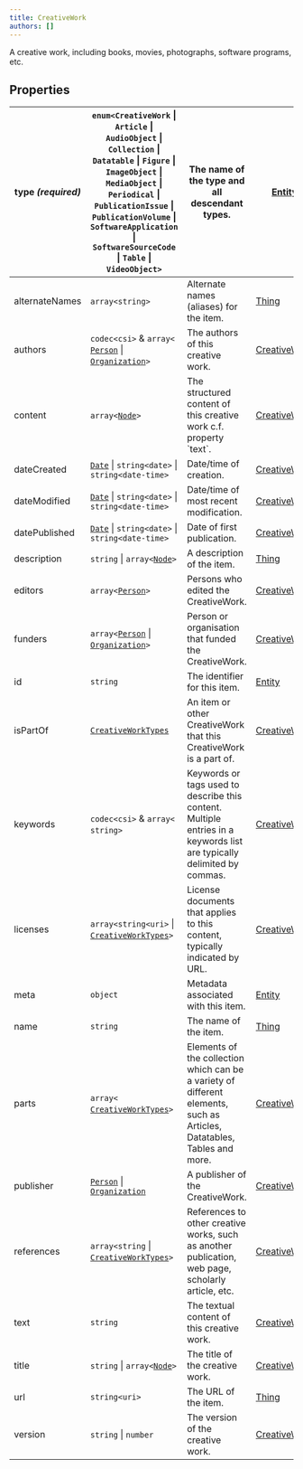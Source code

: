 ```yaml
---
title: CreativeWork
authors: []
---
```


A creative work, including books, movies, photographs, software programs, etc. 

## Properties

| **type _(required)_** | `enum<`​`CreativeWork` \| `Article` \| `AudioObject` \| `Collection` \| `Datatable` \| `Figure` \| `ImageObject` \| `MediaObject` \| `Periodical` \| `PublicationIssue` \| `PublicationVolume` \| `SoftwareApplication` \| `SoftwareSourceCode` \| `Table` \| `VideoObject`​`>` | The name of the type and all descendant types.                                                                           | [Entity](./Entity.html)             |
| --------------------- | ------------------------------------------------------------------------------------------------------------------------------------------------------------------------------------------------------------------------------------------------------------------------------- | ------------------------------------------------------------------------------------------------------------------------ | ----------------------------------- |
| alternateNames        | `array<`​`string`​`>`                                                                                                                                                                                                                                                           | Alternate names (aliases) for the item.                                                                                  | [Thing](./Thing.html)               |
| authors               | `codec<csi>` & `array<`​[`Person`](./Person.html) \| [`Organization`](./Organization.html)​`>`                                                                                                                                                                                  | The authors of this creative work.                                                                                       | [CreativeWork](./CreativeWork.html) |
| content               | `array<`​[`Node`](./Node.html)​`>`                                                                                                                                                                                                                                              | The structured content of this creative work c.f. property \`text\`.                                                     | [CreativeWork](./CreativeWork.html) |
| dateCreated           | [`Date`](./Date.html) \| `string<date>` \| `string<date-time>`                                                                                                                                                                                                                  | Date/time of creation.                                                                                                   | [CreativeWork](./CreativeWork.html) |
| dateModified          | [`Date`](./Date.html) \| `string<date>` \| `string<date-time>`                                                                                                                                                                                                                  | Date/time of most recent modification.                                                                                   | [CreativeWork](./CreativeWork.html) |
| datePublished         | [`Date`](./Date.html) \| `string<date>` \| `string<date-time>`                                                                                                                                                                                                                  | Date of first publication.                                                                                               | [CreativeWork](./CreativeWork.html) |
| description           | `string` \| `array<`​[`Node`](./Node.html)​`>`                                                                                                                                                                                                                                  | A description of the item.                                                                                               | [Thing](./Thing.html)               |
| editors               | `array<`​[`Person`](./Person.html)​`>`                                                                                                                                                                                                                                          | Persons who edited the CreativeWork.                                                                                     | [CreativeWork](./CreativeWork.html) |
| funders               | `array<`​[`Person`](./Person.html) \| [`Organization`](./Organization.html)​`>`                                                                                                                                                                                                 | Person or organisation that funded the CreativeWork.                                                                     | [CreativeWork](./CreativeWork.html) |
| id                    | `string`                                                                                                                                                                                                                                                                        | The identifier for this item.                                                                                            | [Entity](./Entity.html)             |
| isPartOf              | [`CreativeWorkTypes`](./CreativeWorkTypes.html)                                                                                                                                                                                                                                 | An item or other CreativeWork that this CreativeWork is a part of.                                                       | [CreativeWork](./CreativeWork.html) |
| keywords              | `codec<csi>` & `array<`​`string`​`>`                                                                                                                                                                                                                                            | Keywords or tags used to describe this content. Multiple entries in a keywords list are typically delimited by commas.   | [CreativeWork](./CreativeWork.html) |
| licenses              | `array<`​`string<uri>` \| [`CreativeWorkTypes`](./CreativeWorkTypes.html)​`>`                                                                                                                                                                                                   | License documents that applies to this content, typically indicated by URL.                                              | [CreativeWork](./CreativeWork.html) |
| meta                  | `object`                                                                                                                                                                                                                                                                        | Metadata associated with this item.                                                                                      | [Entity](./Entity.html)             |
| name                  | `string`                                                                                                                                                                                                                                                                        | The name of the item.                                                                                                    | [Thing](./Thing.html)               |
| parts                 | `array<`​[`CreativeWorkTypes`](./CreativeWorkTypes.html)​`>`                                                                                                                                                                                                                    | Elements of the collection which can be a variety of different elements, such as Articles, Datatables, Tables and more.  | [CreativeWork](./CreativeWork.html) |
| publisher             | [`Person`](./Person.html) \| [`Organization`](./Organization.html)                                                                                                                                                                                                              | A publisher of the CreativeWork.                                                                                         | [CreativeWork](./CreativeWork.html) |
| references            | `array<`​`string` \| [`CreativeWorkTypes`](./CreativeWorkTypes.html)​`>`                                                                                                                                                                                                        | References to other creative works, such as another publication, web page, scholarly article, etc.                       | [CreativeWork](./CreativeWork.html) |
| text                  | `string`                                                                                                                                                                                                                                                                        | The textual content of this creative work.                                                                               | [CreativeWork](./CreativeWork.html) |
| title                 | `string` \| `array<`​[`Node`](./Node.html)​`>`                                                                                                                                                                                                                                  | The title of the creative work.                                                                                          | [CreativeWork](./CreativeWork.html) |
| url                   | `string<uri>`                                                                                                                                                                                                                                                                   | The URL of the item.                                                                                                     | [Thing](./Thing.html)               |
| version               | `string` \| `number`                                                                                                                                                                                                                                                            | The version of the creative work.                                                                                        | [CreativeWork](./CreativeWork.html) |
